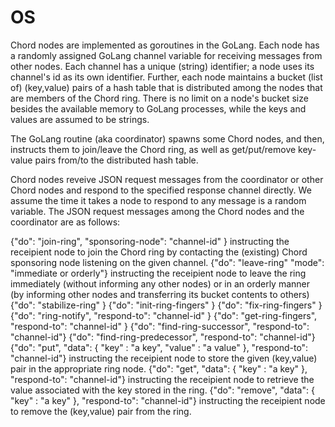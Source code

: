 # OS
Chord nodes are implemented as goroutines in the GoLang. Each node has a randomly assigned GoLang channel variable for receiving messages from other nodes. Each channel has a unique (string) identifier; a node uses its channel's id as its own identifier. Further, each node maintains a bucket (list of) (key,value) pairs of a hash table that is distributed among the nodes that are members of the Chord ring. There is no limit on a node's bucket size besides the available memory to GoLang processes, while the keys and values are assumed to be strings. 

The GoLang routine (aka coordinator) spawns some Chord nodes, and then, instructs them to join/leave the Chord ring, as well as get/put/remove key-value pairs from/to the distributed hash table.

Chord nodes reveive JSON request messages from the coordinator or other Chord nodes and respond to the specified response channel directly. We assume the time it takes a node to respond to any message is a random variable. The JSON request messages among the Chord nodes and the coordinator are as follows:

{"do": "join-ring", "sponsoring-node": "channel-id" } instructing the receipient node to join the Chord ring by contacting the (existing) Chord sponsoring node listening on the given channel.
{"do": "leave-ring" "mode": "immediate or orderly"} instructing the receipient node to leave the ring immediately (without informing any other nodes) or in an orderly manner (by informing other nodes and transferring its bucket contents to others)
{"do": "stabilize-ring" }
{"do": "init-ring-fingers" }
{"do": "fix-ring-fingers" }
{"do": "ring-notify", "respond-to": "channel-id" }
{"do": "get-ring-fingers", "respond-to": "channel-id" }
{"do": "find-ring-successor", "respond-to": "channel-id"}
{"do": "find-ring-predecessor", "respond-to": "channel-id"}
{"do": "put", "data": { "key" : "a key", "value" : "a value" }, "respond-to": "channel-id"} instructing the receipient node to store the given (key,value) pair in the appropriate ring node.
{"do": "get", "data": { "key" : "a key" }, "respond-to": "channel-id"} instructing the receipient node to retrieve the value associated with the key stored in the ring.
{"do": "remove", "data": { "key" : "a key" }, "respond-to": "channel-id"} instructing the receipient node to remove the (key,value) pair from the ring.

